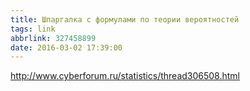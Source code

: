 ```yaml
---
title: Шпаргалка с формулами по теории вероятностей
tags: link
abbrlink: 327458899
date: 2016-03-02 17:39:00
---
```

<http://www.cyberforum.ru/statistics/thread306508.html>
